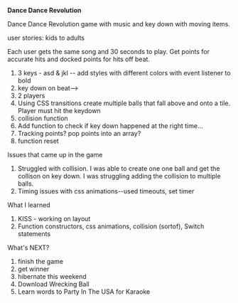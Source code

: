 **Dance Dance Revolution**

Dance Dance Revolution game with music and key down with moving items.

user stories: kids to adults

Each user gets the same song and 30 seconds to play. Get points for accurate hits and docked points for hits off beat.

1. 3 keys - asd & jkl  -- add styles with different colors with event listener to bold 
2. key down on beat--> 
3. 2 players
4. Using CSS transitions create multiple balls that fall above and onto a tile. Player must hit the keydown 
5. collision function
6. Add function to check if key down happened at the right time...
7. Tracking points? pop points into an array?
8. function reset

Issues that came up in the game

1. Struggled with collision. I was able to create one one ball and get the collison on key down. I was struggling adding the collision to multiple balls.
2. Timing issues with css animations--used timeouts, set timer

What I learned
1. KISS - working on layout
2. Function constructors, css animations, collision (sortof), Switch statements

What's NEXT?

1. finish the game
2. get winner
3. hibernate this weekend
4. Download Wrecking Ball
5. Learn words to Party In The USA for Karaoke
